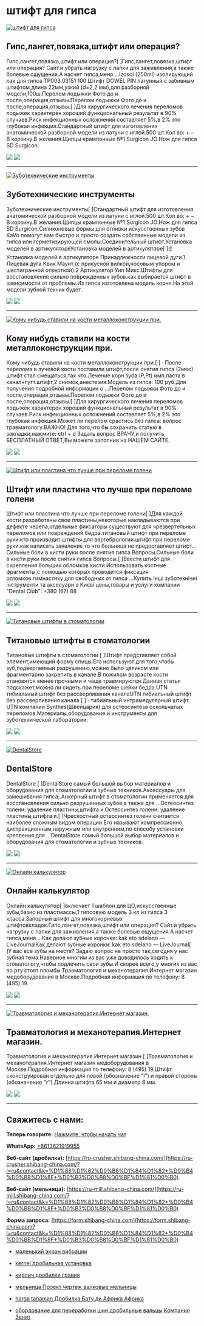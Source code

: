 # штифт для гипса

<a href="https://swt.shibang-china.com/?l=ru&img&k=%D1%88%D1%82%D0%B8%D1%84%D1%82+%D0%B4%D0%BB%D1%8F+%D0%B3%D0%B8%D0%BF%D1%81%D0%B0" target="_blank">![штифт для гипса](http://static.shibang-china.com/all-800x300/924.jpg)</a>

## Гипс,лангет,повязка,штифт или операция?
Гипс,лангет,повязка,штифт или операция?[ ]Гипс,лангет,повязка,штифт или операция? Сайт.и убрать нагрузку с лапки для заживления,а также болевые ощущения.А насчет гипса,меня …Izosol (250ml) изолирующий лак для гипса TP003.03151 100 Штифт DOWEL PIN латунный с забивным штифтом,длина 22мм,узкий (d=2,2 мм),для разборной модели,100ш.Перелом лодыжки Фото до и после,операция,отзывы.Перелом лодыжки Фото до и после,операция,отзывы.[ ]Для хирургического лечения переломов лодыжек характерен хороший функциональный результат в 90% случаев.Риск инфекционных осложнений составляет 5%,в 2% это глубокая инфекция.Стандартный штифт для изготовления анатомической разборной модели из латуни c иглой.500 шт.Кол во: + − В корзину.В желания.Щипцы крампонные №1 Surgicon JO.Нож для гипса SD Surgicon.


<a href="https://whatsapp.shibangsoft.com/WhatsApp.php" target="_blank" title="WhatsApp">![](http://static.shibang-china.com/icon/whatsapp.png)</a> <a href="https://swt.shibang-china.com/?l=ru&icon&k=%D1%88%D1%82%D0%B8%D1%84%D1%82+%D0%B4%D0%BB%D1%8F+%D0%B3%D0%B8%D0%BF%D1%81%D0%B0" target="_blank">![](http://static.shibang-china.com/icon/chat-ru.png)</a>

---

<a href="https://swt.shibang-china.com/?l=ru&img&k=%D1%88%D1%82%D0%B8%D1%84%D1%82+%D0%B4%D0%BB%D1%8F+%D0%B3%D0%B8%D0%BF%D1%81%D0%B0" target="_blank">![Зуботехнические инструменты](http://static.shibang-china.com/all-800x300/1379.jpg)</a>

## Зуботехнические инструменты
Зуботехнические инструменты[ ]Стандартный штифт для изготовления анатомической разборной модели из латуни c иглой.500 шт.Кол во: + − В корзину.В желания.Щипцы крампонные №1 Surgicon JO.Нож для гипса SD Surgicon.Силиконовые формы для отливки искусственных зубов KaVo помогут вам быстро и просто создать собственные модели из гипса или герметизирующей смолы.Соединительный штифт.Установка моделей в артикулятореУстановка моделей в артикуляторе[ ]☝ Установка моделей в артикуляторе Принадлежности лицевой дуги.1 Лицевая дуга Квик Маунт (с прикусной вилкой,носовым упором и шестигранной отверткой).2 Артикулятор Уип Микс.Штифты для восстановления сильно поврежденных зубов.как выбирается штифт в зависимости от проблемы.Из гипса изготовлена модель корня.На этой модели зубной техник будет.


<a href="https://whatsapp.shibangsoft.com/WhatsApp.php" target="_blank" title="WhatsApp">![](http://static.shibang-china.com/icon/whatsapp.png)</a> <a href="https://swt.shibang-china.com/?l=ru&icon&k=%D1%88%D1%82%D0%B8%D1%84%D1%82+%D0%B4%D0%BB%D1%8F+%D0%B3%D0%B8%D0%BF%D1%81%D0%B0" target="_blank">![](http://static.shibang-china.com/icon/chat-ru.png)</a>

---

<a href="https://swt.shibang-china.com/?l=ru&img&k=%D1%88%D1%82%D0%B8%D1%84%D1%82+%D0%B4%D0%BB%D1%8F+%D0%B3%D0%B8%D0%BF%D1%81%D0%B0" target="_blank">![Кому нибудь ставили на кости металлоконструкции при.](http://static.shibang-china.com/all-800x300/595.jpg)</a>

## Кому нибудь ставили на кости металлоконструкции при.
Кому нибудь ставили на кости металлоконструкции при.[ ]&nbsp;&#0183;&#32;После перелома в лучевой кости поставили штифт,после снятия гипса (2мес) штифт стал смещаться,так что.Лечение корн зуба (P,Pt) имп.паста в канал+гутт.штифт,2 снимок,анестезия.Модель из гипса: 100 руб.Для получения подробной информации о …Перелом лодыжки Фото до и после,операция,отзывы.Перелом лодыжки Фото до и после,операция,отзывы.[ ]Для хирургического лечения переломов лодыжек характерен хороший функциональный результат в 90% случаев.Риск инфекционных осложнений составляет 5%,в 2% это глубокая инфекция.Может ли перелом срастись без гипса: вопрос травматологу.ВАЖНО! Для того,что бы сохранить статью в закладки,нажмите: ctrl + d Задать вопрос ВРАЧУ,и получить БЕСПЛАТНЫЙ ОТВЕТ,Вы можете заполнив на НАШЕМ САЙТЕ.


<a href="https://whatsapp.shibangsoft.com/WhatsApp.php" target="_blank" title="WhatsApp">![](http://static.shibang-china.com/icon/whatsapp.png)</a> <a href="https://swt.shibang-china.com/?l=ru&icon&k=%D1%88%D1%82%D0%B8%D1%84%D1%82+%D0%B4%D0%BB%D1%8F+%D0%B3%D0%B8%D0%BF%D1%81%D0%B0" target="_blank">![](http://static.shibang-china.com/icon/chat-ru.png)</a>

---

<a href="https://swt.shibang-china.com/?l=ru&img&k=%D1%88%D1%82%D0%B8%D1%84%D1%82+%D0%B4%D0%BB%D1%8F+%D0%B3%D0%B8%D0%BF%D1%81%D0%B0" target="_blank">![Штифт или пластина что лучше при переломе голени](http://static.shibang-china.com/all-800x300/580.jpg)</a>

## Штифт или пластина что лучше при переломе голени
Штифт или пластина что лучше при переломе голени[ ]Для каждой кости разработаны свои пластины,некоторые накладываются при дефекте черепа,отдельные фиксаторы существуют для чрезвертельных переломов или повреждений бедра.титановый штифт при переломе руки.кто производит штифты для вертебрологии.штифт при переломе руки.как написать заявление то что больница не предоставляет штифт…Сильные боли в кисти руки после снятия гипса Вопросы.Сильные боли в кисти руки после снятия гипса Вопросы.[ ]Ввести штифт для скрепления больших обломков кисти.Использовать костные фрагменты,с помощью которых проводится фиксация отломков.гимнастику для свободных от гипса …Купить Інші зуботехнічні інструменти та аксесуари в Києві цены,товары и услуги компании &quot;Dental Club&quot;: +380 (67) 88


<a href="https://whatsapp.shibangsoft.com/WhatsApp.php" target="_blank" title="WhatsApp">![](http://static.shibang-china.com/icon/whatsapp.png)</a> <a href="https://swt.shibang-china.com/?l=ru&icon&k=%D1%88%D1%82%D0%B8%D1%84%D1%82+%D0%B4%D0%BB%D1%8F+%D0%B3%D0%B8%D0%BF%D1%81%D0%B0" target="_blank">![](http://static.shibang-china.com/icon/chat-ru.png)</a>

---

<a href="https://swt.shibang-china.com/?l=ru&img&k=%D1%88%D1%82%D0%B8%D1%84%D1%82+%D0%B4%D0%BB%D1%8F+%D0%B3%D0%B8%D0%BF%D1%81%D0%B0" target="_blank">![Титановые штифты в стоматологии](http://static.shibang-china.com/all-800x300/1048.jpg)</a>

## Титановые штифты в стоматологии
Титановые штифты в стоматологии [ ]Штифт представляет собой элемент,имеющий форму спицы.Его используют для того,чтобы зуб,подвергаемый разрушению,можно было целиком или фрагментарно закрепить в канале.В пожилом возрасте кости становятся менее прочными и чаще травмируются.Данная статья подскажет,можно ли сидеть при переломе шейки бедра.UTN тибиальный штифт без рассверливания каналаUTN тибиальный штифт без рассверливания канала [ ]&nbsp;&#0183;&#32;тибиальный интрамедулярный штифт UTN компании Synthes(Швейцария) для остеосинтеза оскольчатых переломов.Материалы,оборудование и инструменты для зуботехнической лаборатории.


<a href="https://whatsapp.shibangsoft.com/WhatsApp.php" target="_blank" title="WhatsApp">![](http://static.shibang-china.com/icon/whatsapp.png)</a> <a href="https://swt.shibang-china.com/?l=ru&icon&k=%D1%88%D1%82%D0%B8%D1%84%D1%82+%D0%B4%D0%BB%D1%8F+%D0%B3%D0%B8%D0%BF%D1%81%D0%B0" target="_blank">![](http://static.shibang-china.com/icon/chat-ru.png)</a>

---

<a href="https://swt.shibang-china.com/?l=ru&img&k=%D1%88%D1%82%D0%B8%D1%84%D1%82+%D0%B4%D0%BB%D1%8F+%D0%B3%D0%B8%D0%BF%D1%81%D0%B0" target="_blank">![DentalStore](http://static.shibang-china.com/all-800x300/73.jpg)</a>

## DentalStore
DentalStore [ ]DentalStore самый большой выбор материалов и оборудования для стоматологии и зубных техников.Аксессуары для замешивания гипса;.Анкерный штифт в стоматологии применяется для восстановления сильно разрушенных зубов,а также для …Остеосинтез голени: удаление пластины,штифта и.Остеосинтез голени: удаление пластины,штифта и.[ ]Чрескостный остеосинтез голени считается наиболее сложным видом операции.Его называют компрессионно дистракционным,наружным или внутренним,по способу установки крепления для …DentalStore самый большой выбор материалов и оборудования для стоматологии и зубных техников.


<a href="https://whatsapp.shibangsoft.com/WhatsApp.php" target="_blank" title="WhatsApp">![](http://static.shibang-china.com/icon/whatsapp.png)</a> <a href="https://swt.shibang-china.com/?l=ru&icon&k=%D1%88%D1%82%D0%B8%D1%84%D1%82+%D0%B4%D0%BB%D1%8F+%D0%B3%D0%B8%D0%BF%D1%81%D0%B0" target="_blank">![](http://static.shibang-china.com/icon/chat-ru.png)</a>

---

<a href="https://swt.shibang-china.com/?l=ru&img&k=%D1%88%D1%82%D0%B8%D1%84%D1%82+%D0%B4%D0%BB%D1%8F+%D0%B3%D0%B8%D0%BF%D1%81%D0%B0" target="_blank">![Онлайн калькулятор](http://static.shibang-china.com/all-800x300/781.jpg)</a>

## Онлайн калькулятор
Онлайн калькулятор[ ]включает 1 шаблон для ЦО,искусственные зубы,базис из пластмассы,1 гипсовую модель 3 кл.из гипса 3 класса.Запорный штифт для многокорневых штифтовкладок.Гипс,лангет,повязка,штифт или операция? Сайт.и убрать нагрузку с лапки для заживления,а также болевые ощущения.А насчет гипса,меня …Как делают зубные коронки: kak eto sdelano — LiveJournalКак делают зубные коронки: kak eto sdelano — LiveJournal[ ]У вас все зубы на месте? Задаю вопрос не просто так,сегодня у нас зубная тема.Наверное многим из вас уже доводилось ходить к стоматологу,чтобы подлечить свои зубы.И скорее всего,у многих из вас во рту стоят пломбы.Травматология и механотерапия.Интернет магазин медоборудования в Москве.Подробная информация по телефону: 8 (495) 19.


<a href="https://whatsapp.shibangsoft.com/WhatsApp.php" target="_blank" title="WhatsApp">![](http://static.shibang-china.com/icon/whatsapp.png)</a> <a href="https://swt.shibang-china.com/?l=ru&icon&k=%D1%88%D1%82%D0%B8%D1%84%D1%82+%D0%B4%D0%BB%D1%8F+%D0%B3%D0%B8%D0%BF%D1%81%D0%B0" target="_blank">![](http://static.shibang-china.com/icon/chat-ru.png)</a>

---

<a href="https://swt.shibang-china.com/?l=ru&img&k=%D1%88%D1%82%D0%B8%D1%84%D1%82+%D0%B4%D0%BB%D1%8F+%D0%B3%D0%B8%D0%BF%D1%81%D0%B0" target="_blank">![Травматология и механотерапия.Интернет магазин.](http://static.shibang-china.com/all-800x300/562.jpg)</a>

## Травматология и механотерапия.Интернет магазин.
Травматология и механотерапия.Интернет магазин.[ ]Травматология и механотерапия.Интернет магазин медоборудования в Москве.Подробная информация по телефону: 8 (495) 19.Штифт сконструирован отдельно для левой (обозначение &quot;l&quot;) и правой стороны (обозначение &quot;r&quot;).Длинна штифта 65 мм и диаметр 8 мм.

<a href="https://whatsapp.shibangsoft.com/WhatsApp.php" target="_blank" title="WhatsApp">![](http://static.shibang-china.com/icon/whatsapp.png)</a> <a href="https://swt.shibang-china.com/?l=ru&icon&k=%D1%88%D1%82%D0%B8%D1%84%D1%82+%D0%B4%D0%BB%D1%8F+%D0%B3%D0%B8%D0%BF%D1%81%D0%B0" target="_blank">![](http://static.shibang-china.com/icon/chat-ru.png)</a>

---
## Свяжитесь с нами:

**Теперь говорите:** [Нажмите, чтобы начать чат](https://swt.shibang-china.com?l=ru&contact&k=%D1%88%D1%82%D0%B8%D1%84%D1%82+%D0%B4%D0%BB%D1%8F+%D0%B3%D0%B8%D0%BF%D1%81%D0%B0)

**WhatsApp:**  [+8613621919955](https://whatsapp.shibangsoft.com/WhatsApp.php)

**Веб-сайт (дробилка):** [https://ru-crusher.shibang-china.com/](https://ru-crusher.shibang-china.com/?l=ru&contact&k=%D1%88%D1%82%D0%B8%D1%84%D1%82+%D0%B4%D0%BB%D1%8F+%D0%B3%D0%B8%D0%BF%D1%81%D0%B0)

**Веб-сайт (мельница):** [https://ru-mill.shibang-china.com/](https://ru-mill.shibang-china.com/?l=ru&contact&k=%D1%88%D1%82%D0%B8%D1%84%D1%82+%D0%B4%D0%BB%D1%8F+%D0%B3%D0%B8%D0%BF%D1%81%D0%B0)

**Форма запроса:** [https://form.shibang-china.com](https://form.shibang-china.com?l=ru&contact&k=%D1%88%D1%82%D0%B8%D1%84%D1%82+%D0%B4%D0%BB%D1%8F+%D0%B3%D0%B8%D0%BF%D1%81%D0%B0)

* [маленький экран вибрации](../106/%D0%BC%D0%B0%D0%BB%D0%B5%D0%BD%D1%8C%D0%BA%D0%B8%D0%B9%20%D1%8D%D0%BA%D1%80%D0%B0%D0%BD%20%D0%B2%D0%B8%D0%B1%D1%80%D0%B0%D1%86%D0%B8%D0%B8.md)

* [kernel дробильная установка](../107/kernel%20%D0%B4%D1%80%D0%BE%D0%B1%D0%B8%D0%BB%D1%8C%D0%BD%D0%B0%D1%8F%20%D1%83%D1%81%D1%82%D0%B0%D0%BD%D0%BE%D0%B2%D0%BA%D0%B0.md)

* [кирпич дробилки гравия](../112/%D0%BA%D0%B8%D1%80%D0%BF%D0%B8%D1%87%20%D0%B4%D1%80%D0%BE%D0%B1%D0%B8%D0%BB%D0%BA%D0%B8%20%D0%B3%D1%80%D0%B0%D0%B2%D0%B8%D1%8F.md)

* [мельница Проект чертеж валковые мельницы](../114/%D0%BC%D0%B5%D0%BB%D1%8C%D0%BD%D0%B8%D1%86%D0%B0%20%D0%9F%D1%80%D0%BE%D0%B5%D0%BA%D1%82%20%D1%87%D0%B5%D1%80%D1%82%D0%B5%D0%B6%20%D0%B2%D0%B0%D0%BB%D0%BA%D0%BE%D0%B2%D1%8B%D0%B5%20%D0%BC%D0%B5%D0%BB%D1%8C%D0%BD%D0%B8%D1%86%D1%8B.md)

* [harga tanaman Дробилка Бату ди Африка Африка](../117/harga%20tanaman%20%D0%94%D1%80%D0%BE%D0%B1%D0%B8%D0%BB%D0%BA%D0%B0%20%D0%91%D0%B0%D1%82%D1%83%20%D0%B4%D0%B8%20%D0%90%D1%84%D1%80%D0%B8%D0%BA%D0%B0%20%D0%90%D1%84%D1%80%D0%B8%D0%BA%D0%B0.md)

* [обордование для переработки шин дробильные вальцы Компания Зенит](../111/%D0%BE%D0%B1%D0%BE%D1%80%D0%B4%D0%BE%D0%B2%D0%B0%D0%BD%D0%B8%D0%B5%20%D0%B4%D0%BB%D1%8F%20%D0%BF%D0%B5%D1%80%D0%B5%D1%80%D0%B0%D0%B1%D0%BE%D1%82%D0%BA%D0%B8%20%D1%88%D0%B8%D0%BD%20%D0%B4%D1%80%D0%BE%D0%B1%D0%B8%D0%BB%D1%8C%D0%BD%D1%8B%D0%B5%20%D0%B2%D0%B0%D0%BB%D1%8C%D1%86%D1%8B%20%D0%9A%D0%BE%D0%BC%D0%BF%D0%B0%D0%BD%D0%B8%D1%8F%20%D0%97%D0%B5%D0%BD%D0%B8%D1%82.md)